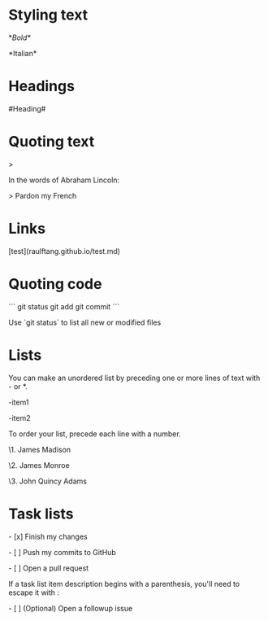 # Styling text #
\**Bold\**

\*Italian\*
# Headings #
\#Heading\#
# Quoting text #
\> 

In the words of Abraham Lincoln:

\> Pardon my French
# Links #
\[test\]\(raulftang.github.io/test.md)
# Quoting code #
\```
git status
git add
git commit
\```

Use \`git status\` to list all new or modified files
# Lists #
You can make an unordered list by preceding one or more lines of text with \- or \*.

\-item1

\-item2

To order your list, precede each line with a number.

\1. James Madison

\2. James Monroe

\3. John Quincy Adams
# Task lists #
\- [x] Finish my changes

\- [ ] Push my commits to GitHub

\- [ ] Open a pull request

If a task list item description begins with a parenthesis, you'll need to escape it with \:

\- [ ] \(Optional) Open a followup issue
